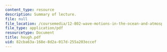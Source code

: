 ```yaml
---
content_type: resource
description: Summary of lecture.
file: null
file_location: /coursemedia/12-802-wave-motions-in-the-ocean-and-atmosphere-spring-2004/82cba63a168e8d2a017d255a203eccef_hough.pdf
file_type: application/pdf
resourcetype: Document
title: hough.pdf
uid: 82cba63a-168e-8d2a-017d-255a203eccef
---
```

